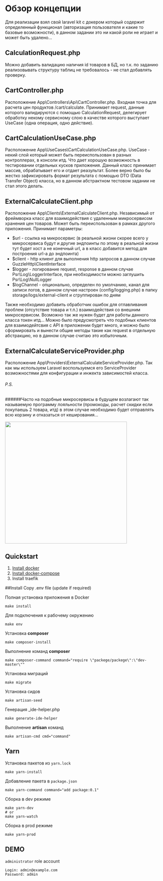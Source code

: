# Обзор концепции
Для реализации взял свой laravel kit с докером который содержит определенный функционал (авторизация пользователя и какие то базовые возможности), в данном задании это ни какой роли не играет и может быть удалено...

## CalculationRequest.php
Можно добавить валидацию наличия id товаров в БД, но т.к. по заданию реализовывать структуру таблиц не требовалось - не стал добавлять проверку.

## CartController.php
Расположение App\Controllers\Api\CartController.php.
Входная точка для расчета цен продуктов /cart/calculate.
Принимает request, данные которого валидируются с помощью CalculationRequest, делегирует обработку некому сервисному слою в качестве которого выступает UseCase (одна операция, одно действие).

## CartCalculationUseCase.php
Расположение App\UseCases\CartCalculationUseCase.php.
UseCase - некий слой который может быть переиспользован в разных контроллерах, в консоли итд. Что дает хорошую возможность в тестировании отдельных кусков приложения.
Данный класс принимает массив, обрабатывает его и отдает реазультат. Более верно было бы жестко зафиксировать формат результата с помощью DTO (Data Transfer Object) класса, но в данном абстрактном тестовом задании не стал этого делать.

## ExternalCalculateClient.php
Расположение App\Clients\ExternalCalculateClient.php.
Независимый от фреймворка класс для взаимодействия с удаленным микросервисом хранения цен товаров. Может быть переиспользован в рамках другого приложения.
Принимает параметры:
- $url - ссылка на микросервис (в реальной жизни скорее всего у микросервиса будут и другие эндпоинты по этому в реальной жизни тут будет хост а не конечный url, а в класс добавится метод для построения url-а до эндпоинта)
- $client - http клиент для выполнения http запросов в данном случае GuzzleHttp\ClientInterface
- $logger - логирование request, response в данном случае Psr\Log\LoggerInterface, при необходимости можно заглушить  Psr\Log\NullLogger
- $logChannel - опционально, определен по умолчанию, канал для записи логов, в данном случае настроен (config/logging.php) в папку storage/logs/external-client и сгруппирован по дням

Также необходимо добавить обработчик ошибок для отлавливания проблем (отсутствие товара и т.п.) взаимодействия со внешним микросервисом.
Возможно так же нужен будет для работы данного класса токен итд...
Можно было предусмотреть что подобных клиентов для взаимодейтсвия с API в приложении будет много, и можно было сформировать и вынести общие методы такие как request в отдельную абстракцию, но в данном случае считаю это избыточным.

## ExternalCalculateServiceProvider.php
Расположение App\Providers\ExternalCalculateServiceProvider.php.
Так как мы используем Laravel воспользуемся его ServiceProvider возможностями для конфигурации и инжекта зависимостей класса.

###### P.S.
######Часто на подобные микросервисы в будущем возлагают так называемую программу лояльности (промокоды, расчет скидки если покупаешь 2 товара, итд) в этом случае необходимо будет отправлять всю корзину и отказаться от кеширования...

<a href="https://laravel.com" target="_blank"><img src="https://raw.githubusercontent.com/laravel/art/master/logo-lockup/5%20SVG/2%20CMYK/1%20Full%20Color/laravel-logolockup-cmyk-red.svg" width="400" alt=""></a>

## Quickstart
1. [Install docker](https://docs.docker.com/install/)
2. [Install docker-compose](https://docs.docker.com/compose/install/)
3. Install traefik

##Install
Copy .env file (update if required)

Полная установка приложения в Docker 
```
make install
```

Для подключения к рабочему окружению 
```
make env
```

Установка **composer**
```
make composer-install
```

Выполнение команд **composer**
```
make composer-command command="require \"packege/packege\":\"dev-master\""
```

Установка миграций
```
make migrate
```

Установка сидов
```
make artisan-seed
```

Генерация _ide-helper.php
```
make generate-ide-helper
```

Выполнение **artisan** команд
```
make artisan-cmd cmd="command"
```

## Yarn

Установка пакетов из `yarn.lock`
```
make yarn-install
```

Добавление пакета в `package.json`
```
make yarn-command command="add package:0.1"
```

Сборка в dev режиме
```
make yarn-dev
# or 
make yarn-watch
```

Сборка в prod режиме
```
make yarn-prod
```

## DEMO

`administrator` role account
```
Login: admin@example.com
Password: admin
```
